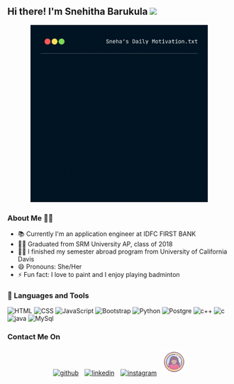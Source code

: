 ## Hi there! I'm Snehitha Barukula  <img src="https://raw.githubusercontent.com/MartinHeinz/MartinHeinz/master/wave.gif" width="30px">

<p align="center">
<img src="git.gif" width="400" height="400">
</p>

### About Me 👩‍💻
- 📚 Currently I'm an application engineer at IDFC FIRST BANK 
- 👩‍🎓 Graduated from SRM University AP, class of 2018
- 👩‍🎓 I finished my semester abroad program from University of California Davis
- 😄 Pronouns: She/Her
- ⚡ Fun fact: I love to paint and I enjoy playing badminton 

### 🧰 Languages and Tools
  ![HTML](https://img.shields.io/badge/-HTML-333333?style=flat&logo=HTML5)
  ![CSS](https://img.shields.io/badge/-CSS-333333?style=flat&logo=CSS3&logoColor=1572B6)
  ![JavaScript](https://img.shields.io/badge/-JavaScript-333333?style=flat&logo=javascript)
  ![Bootstrap](https://img.shields.io/badge/-Bootstrap-333333?style=flat&logo=bootstrap&logoColor=563D7C)
  ![Python](https://img.shields.io/badge/Python-3776AB?style=for-the-badge&logo=python&logoColor=white)
  ![Postgre](https://img.shields.io/badge/PostgreSQL-316192?style=for-the-badge&logo=postgresql&logoColor=white)
  ![c++](https://img.shields.io/badge/C%2B%2B-00599C?style=for-the-badge&logo=c%2B%2B&logoColor=white)
  ![c](https://img.shields.io/badge/C-00599C?style=for-the-badge&logo=c&logoColor=white)
  ![java](https://img.shields.io/badge/Java-ED8B00?style=for-the-badge&logo=java&logoColor=white)
  ![MySql](https://img.shields.io/badge/MySQL-00000F?style=for-the-badge&logo=mysql&logoColor=white)
  
### Contact Me On
<p align="center">
	<a href="https://github.com/snehithabarukula"><img alt="github" width="10%" style="padding:5px" src="https://img.icons8.com/clouds/100/000000/github.png"/></a>
	<a href="https://www.linkedin.com/in/snehithabarukula/"><img alt="linkedin" width="10%" style="padding:5px" src="https://img.icons8.com/clouds/100/000000/linkedin.png"/></a>
	<a href="https://www.instagram.com/pinot_palette/"><img alt="instagram" width="10%" style="padding:5px" src="https://img.icons8.com/clouds/100/000000/instagram.png"/></a>
	<a href="https://snehithabarukula.my.canva.site"><img alt="My portfolio" width="10%" style="padding:5px"
<img src="https://github.com/snehithabarukula/snehithabarukula/blob/main/icons8-circled-user-female-skin-type-5-64.png"> </a>							      
</p>


